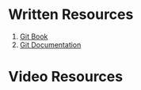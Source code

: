 Written Resources
==============================
1. [Git Book](https://git-scm.com/book/en/v2)
2. [Git Documentation](https://git-scm.com/docs)

Video Resources
==============================
